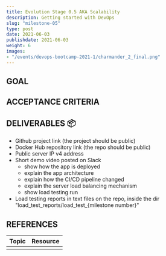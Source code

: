 ```yaml
---
title: Evolution Stage 0.5 AKA Scalability
description: Getting started with DevOps
slug: "milestone-05"
type: post
date: 2021-06-03
publishdate: 2021-06-03
weight: 6
images:
- "/events/devops-bootcamp-2021-1/charmander_2_final.png"
---
```



## GOAL


## ACCEPTANCE CRITERIA


## DELIVERABLES 📦
+ Github project link (the project should be public)
+ Docker Hub repository link (the repo should be public)
+ Public server IP v4 address
+ Short demo video posted on Slack
    + show how the app is deployed
    + explain the app architecture
    + explain how the CI/CD pipeline changed
    + explain the server load balancing mechanism
    + show load testing run
+ Load testing reports in text files on the repo, inside the dir "load_test_reports/load_test_{milestone number}"


## REFERENCES
| Topic |  Resource  |
| ----- | ---------- |
|||
